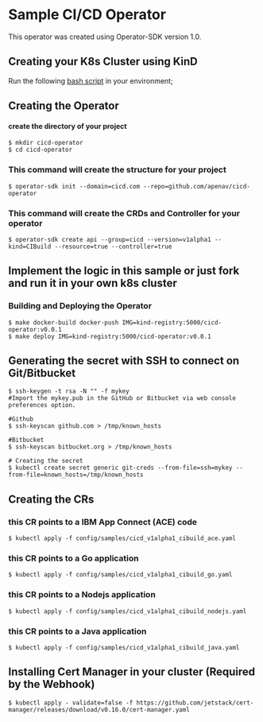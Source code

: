 
# Sample CI/CD Operator
This operator was created using Operator-SDK version 1.0.

## Creating your K8s Cluster using KinD
Run the following [bash script](https://gist.github.com/apenav/4a2035ccef69510b8f4d606c391872b3) in your environment;

## Creating the Operator
#### create the directory of your project
```
$ mkdir cicd-operator
$ cd cicd-operator
```
### This command will create the structure for your project
`$ operator-sdk init --domain=cicd.com --repo=github.com/apenav/cicd-operator`
### This command will create the CRDs and Controller for your operator
`$ operator-sdk create api --group=cicd --version=v1alpha1 --kind=CIBuild --resource=true --controller=true`

## Implement the logic in this sample or just fork and run it in your own k8s cluster

### Building and Deploying the Operator
```
$ make docker-build docker-push IMG=kind-registry:5000/cicd-operator:v0.0.1
$ make deploy IMG=kind-registry:5000/cicd-operator:v0.0.1
```

## Generating the secret with SSH to connect on Git/Bitbucket
```
$ ssh-keygen -t rsa -N "" -f mykey
#Import the mykey.pub in the GitHub or Bitbucket via web console preferences option.

#Github
$ ssh-keyscan github.com > /tmp/known_hosts

#Bitbucket
$ ssh-keyscan bitbucket.org > /tmp/known_hosts

# Creating the secret
$ kubectl create secret generic git-creds --from-file=ssh=mykey --from-file=known_hosts=/tmp/known_hosts

```

## Creating the CRs
### this CR points to a IBM App Connect (ACE) code
`$ kubectl apply -f config/samples/cicd_v1alpha1_cibuild_ace.yaml`
### this CR points to a Go application
`$ kubectl apply -f config/samples/cicd_v1alpha1_cibuild_go.yaml`
### this CR points to a Nodejs application
`$ kubectl apply -f config/samples/cicd_v1alpha1_cibuild_nodejs.yaml`
### this CR points to a Java application
`$ kubectl apply -f config/samples/cicd_v1alpha1_cibuild_java.yaml`

## Installing Cert Manager in your cluster (Required by the Webhook)

```
$ kubectl apply - validate=false -f https://github.com/jetstack/cert-manager/releases/download/v0.16.0/cert-manager.yaml
```
